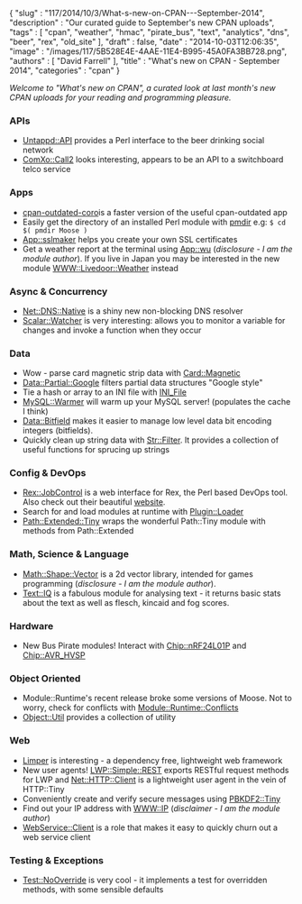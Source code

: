 {
   "slug" : "117/2014/10/3/What-s-new-on-CPAN---September-2014",
   "description" : "Our curated guide to September's new CPAN uploads",
   "tags" : [
      "cpan",
      "weather",
      "hmac",
      "pirate_bus",
      "text",
      "analytics",
      "dns",
      "beer",
      "rex",
      "old_site"
   ],
   "draft" : false,
   "date" : "2014-10-03T12:06:35",
   "image" : "/images/117/5B528E4E-4AAE-11E4-B995-45A0FA3BB728.png",
   "authors" : [
      "David Farrell"
   ],
   "title" : "What's new on CPAN - September 2014",
   "categories" : "cpan"
}


*Welcome to "What's new on CPAN", a curated look at last month's new CPAN uploads for your reading and programming pleasure.*

### APIs

-   [Untappd::API](https://metacpan.org/pod/Untappd::API) provides a Perl interface to the beer drinking social network
-   [ComXo::Call2](https://metacpan.org/pod/ComXo::Call2) looks interesting, appears to be an API to a switchboard telco service

### Apps

-   [cpan-outdated-coro](https://metacpan.org/pod/cpan-outdated-coro%20)is a faster version of the useful cpan-outdated app
-   Easily get the directory of an installed Perl module with [pmdir](https://metacpan.org/pod/pmdir) e.g:
     `$ cd $( pmdir Moose )`
-   [App::sslmaker](https://metacpan.org/pod/App::sslmaker) helps you create your own SSL certificates
-   Get a weather report at the terminal using [App::wu](https://metacpan.org/pod/App::wu) (*disclosure - I am the module author*). If you live in Japan you may be interested in the new module [WWW::Livedoor::Weather](https://metacpan.org/pod/WWW::Livedoor::Weather) instead

### Async & Concurrency

-   [Net::DNS::Native](https://metacpan.org/pod/Net::DNS::Native) is a shiny new non-blocking DNS resolver
-   [Scalar::Watcher](https://metacpan.org/pod/Scalar::Watcher) is very interesting: allows you to monitor a variable for changes and invoke a function when they occur

### Data

-   Wow - parse card magnetic strip data with [Card::Magnetic](https://metacpan.org/pod/Card::Magnetic)
-   [Data::Partial::Google](https://metacpan.org/pod/Data::Partial::Google) filters partial data structures "Google style"
-   Tie a hash or array to an INI file with [INI\_File](https://metacpan.org/pod/INI_File)
-   [MySQL::Warmer](https://metacpan.org/pod/MySQL::Warmer) will warm up your MySQL server! (populates the cache I think)
-   [Data::Bitfield](https://metacpan.org/pod/Data::Bitfield) makes it easier to manage low level data bit encoding integers (bitfields).
-   Quickly clean up string data with [Str::Filter](https://metacpan.org/pod/Str::Filter). It provides a collection of useful functions for sprucing up strings

### Config & DevOps

-   [Rex::JobControl](https://metacpan.org/pod/Rex::JobControl) is a web interface for Rex, the Perl based DevOps tool. Also check out their beautiful [website](http://rexify.org/).
-   Search for and load modules at runtime with [Plugin::Loader](https://metacpan.org/pod/Plugin::Loader)
-   [Path::Extended::Tiny](https://metacpan.org/pod/Path::Extended::Tiny) wraps the wonderful Path::Tiny module with methods from Path::Extended

### Math, Science & Language

-   [Math::Shape::Vector](https://metacpan.org/pod/Math::Shape::Vector) is a 2d vector library, intended for games programming (*disclosure - I am the module author*).
-   [Text::IQ](https://metacpan.org/pod/Text::IQ) is a fabulous module for analysing text - it returns basic stats about the text as well as flesch, kincaid and fog scores.

### Hardware

-   New Bus Pirate modules! Interact with [Chip::nRF24L01P](https://metacpan.org/pod/Device::BusPirate::Chip::nRF24L01P) and [Chip::AVR\_HVSP](https://metacpan.org/pod/Device::BusPirate::Chip::AVR_HVSP)

### Object Oriented

-   Module::Runtime's recent release broke some versions of Moose. Not to worry, check for conflicts with [Module::Runtime::Conflicts](https://metacpan.org/pod/Module::Runtime::Conflicts)
-   [Object::Util](https://metacpan.org/pod/Object::Util) provides a collection of utility

### Web

-   [Limper](https://metacpan.org/pod/Limper) is interesting - a dependency free, lightweight web framework
-   New user agents! [LWP::Simple::REST](https://metacpan.org/pod/LWP::Simple::REST) exports RESTful request methods for LWP and [Net::HTTP::Client](https://metacpan.org/pod/Net::HTTP::Client) is a lightweight user agent in the vein of HTTP::Tiny
-   Conveniently create and verify secure messages using [PBKDF2::Tiny](https://metacpan.org/pod/PBKDF2::Tiny)
-   Find out your IP address with [WWW::IP](https://metacpan.org/pod/WWW::IP) (*disclaimer - I am the module author*)
-   [WebService::Client](https://metacpan.org/pod/WebService::Client%20) is a role that makes it easy to quickly churn out a web service client

### Testing & Exceptions

-   [Test::NoOverride](https://metacpan.org/pod/Test::NoOverride) is very cool - it implements a test for overridden methods, with some sensible defaults

